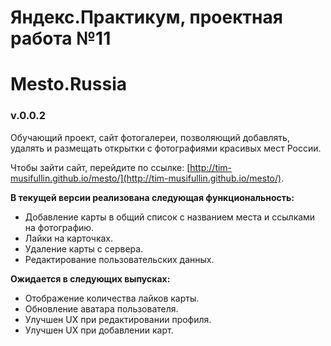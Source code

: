 # Яндекс.Практикум, проектная работа №11
# Mesto.Russia

### v.0.0.2
Обучающий проект, сайт фотогалереи, позволяющий добавлять, удалять и размещать открытки с фотографиями красивых мест России.

Чтобы зайти сайт, перейдите по ссылке: [http://tim-musifullin.github.io/mesto/](http://tim-musifullin.github.io/mesto/).

**В текущей версии реализована следующая функциональность:**

* Добавление карты в общий список с названием места и ссылками на фотографию.
* Лайки на карточках.
* Удаление карты с сервера.
* Редактирование пользовательских данных.

**Ожидается в следующих выпусках:**

* Отображение количества лайков карты.
* Обновление аватара пользователя.
* Улучшен UX при редактировании профиля.
* Улучшен UX при добавлении карт.
